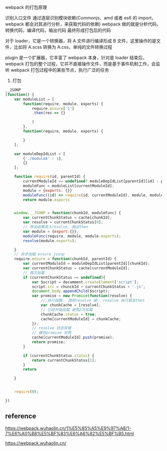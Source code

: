 webpack 的打包原理

识别入口文件
通过逐层识别模块依赖(Commonjs、amd 或者 es6 的 import，webpack 都会对其进行分析，来获取代码的依赖)
webpack 做的就是分析代码，转换代码，编译代码，输出代码
最终形成打包后的代码

对于 loader，它是一个转换器，将 A 文件进行编译形成 B 文件，这里操作的是文件，比如将 A.scss 转换为 A.css，单纯的文件转换过程

plugin 是一个扩展器，它丰富了 webpack 本身，针对是 loader 结束后，webpack 打包的整个过程，它并不直接操作文件，而是基于事件机制工作，会监听 webpack 打包过程中的某些节点，执行广泛的任务

1. 打包

```javascript
__JSONP
(function() {
    var moduleList = [
        function(require, module, exports) {
            require.ensure['1']
            .then(res => {}

            )
        },
        function(require, module, exports) {

        }
    ];

    var moduleDepIdList = [
        {'./moduleA' : 1},
        {}
    ];

    function require(id, parentId) {
        currentModuleId == undefined? moduleDepIdList[parentId][id] : parentId;
        moduleFunc = moduleList[currentModuleId];
        module = {exports: {}}
        moduleFunc((id) => require(id, currentModuleId), module, module.exports);
        return module.exports


    window.__JSONP = function(chunkId, moduleFunc) {
        var currentChunkStatus = cache[chunkId];
        var resolve = currentChunkStatus[0];
        // 导出结果进入resolve, 输出then
        var module = {export:{}};
        moduleFunc(require, module, module.exports);
        resolve(module.exports);

    }
    // 异步加载 ensure jsonp
    require.ensure = function(chunkId, parentId) {
        var currentModuleId = moduleDepIdList[parentId][chunkId];
        var currentChunkStatus = cache[currentModuleId];
        // 首次加载
        if (currentChunkStatus == undefined){
            var $script = documment.createElement['script'];
            script.src = chunckId + currentChunkStatus + '.js';
            document.body.appendChild($script);
            var promise = new Promise(function(resolve) {
                // 执行函数， 提前resolve 掉， resolve 执行就去then
                var chunkCache = [resolve];
                // 已经开始加载 避免2次加载
                chunkCache.status = true;
                cache[currentModuleId] = chunkCache;
            });
            // resolve 状态存储
            // 缓存promise 实例
            cache[currentModuleId].push(promise);
            return promise;
        }

        if (currentChunkStatus.status) {
            return currentChunkStatus[1];
        }
        return

    }


    require(0);

})
```

## reference

https://webpack.wuhaolin.cn/1%E5%85%A5%E9%97%A8/1-7%E6%A0%B8%E5%BF%83%E6%A6%82%E5%BF%B5.html

https://webpack.wuhaolin.cn/
